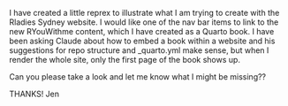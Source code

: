 

I have created a little reprex to illustrate what I am trying to create with the Rladies Sydney website. 
I would like one of the nav bar items to link to the new RYouWithme content, which I have created as a Quarto book. 
I have been asking Claude about how to embed a book within a website and his suggestions for repo structure and _quarto.yml make sense, 
but when I render the whole site, only the first page of the book shows up. 

Can you please take a look and let me know what I might be missing??

THANKS!
Jen
